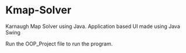 # Kmap-Solver
Karnaugh Map Solver using Java.
Application based UI made using Java Swing

Run the OOP_Project file to run the program.
